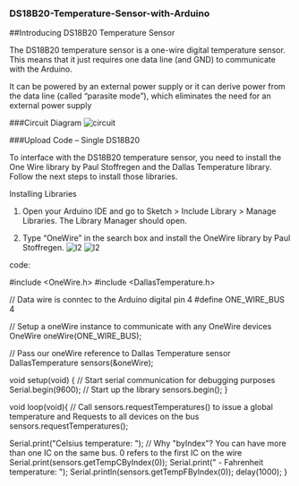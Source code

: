### DS18B20-Temperature-Sensor-with-Arduino
##Introducing DS18B20 Temperature Sensor

The DS18B20 temperature sensor is a one-wire digital temperature sensor. This means that it just requires one data line (and GND) to communicate with the Arduino.

It can be powered by an external power supply or it can derive power from the data line (called “parasite mode”), which eliminates the need for an external power supply

###Circuit Diagram
![circuit](https://user-images.githubusercontent.com/55593937/66380140-9dbb0d00-e9d8-11e9-8824-a93945119518.PNG)

###Upload Code – Single DS18B20

To interface with the DS18B20 temperature sensor, you need to install the One Wire library by Paul Stoffregen and the Dallas Temperature library. Follow the next steps to install those libraries.

Installing Libraries
1. Open your Arduino IDE and go to Sketch > Include Library > Manage Libraries. The Library Manager should open.

2. Type “OneWire” in the search box and install the OneWire library by Paul Stoffregen.
![l2](https://user-images.githubusercontent.com/55593937/66379972-4f0d7300-e9d8-11e9-9724-8a751da95362.PNG)
![l2](https://user-images.githubusercontent.com/55593937/66379978-52086380-e9d8-11e9-9a7c-51f66c26976e.PNG)

code:

#include <OneWire.h>
#include <DallasTemperature.h>

// Data wire is conntec to the Arduino digital pin 4
#define ONE_WIRE_BUS 4

// Setup a oneWire instance to communicate with any OneWire devices
OneWire oneWire(ONE_WIRE_BUS);

// Pass our oneWire reference to Dallas Temperature sensor 
DallasTemperature sensors(&oneWire);

void setup(void)
{
  // Start serial communication for debugging purposes
  Serial.begin(9600);
  // Start up the library
  sensors.begin();
}

void loop(void){ 
  // Call sensors.requestTemperatures() to issue a global temperature and Requests to all devices on the bus
  sensors.requestTemperatures(); 
  
  Serial.print("Celsius temperature: ");
  // Why "byIndex"? You can have more than one IC on the same bus. 0 refers to the first IC on the wire
  Serial.print(sensors.getTempCByIndex(0)); 
  Serial.print(" - Fahrenheit temperature: ");
  Serial.println(sensors.getTempFByIndex(0));
  delay(1000);
}



